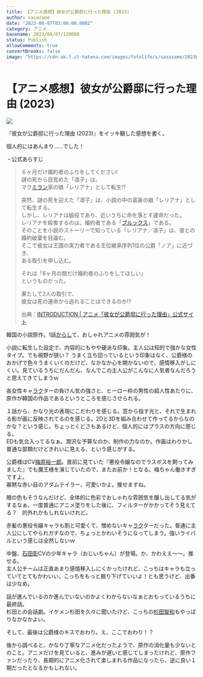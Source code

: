 ```yaml
---
title: 【アニメ感想】彼女が公爵邸に行った理由 (2023)
author: sasazame
date: "2023-08-07T03:00:00.000Z"
category: アニメ
basename: 2023/08/07/120000
status: Publish
allowComments: true
convertBreaks: false
image: "https://cdn-ak.f.st-hatena.com/images/fotolife/s/sasazame/20230806/20230806163056.png"
---
```

# 【アニメ感想】彼女が公爵邸に行った理由 (2023)

![](https://cdn-ak.f.st-hatena.com/images/fotolife/s/sasazame/20230806/20230806163056.png)

『彼女が公爵邸に行った理由 (2023)』をイッキ観した感想を書く。

個人的にはあんまり……でした！

<!-- Extended Body -->

・公式あらすじ

> ６ヶ月だけ婚約者のふりをしてください!  
> 謎の死から目覚めた「凛子」は、  
> マク[ミラン](https://d.hatena.ne.jp/keyword/%A5%DF%A5%E9%A5%F3)家の娘「レリアナ」として転生!?
> 
>   
> 突然、謎の死を迎えた「凛子」は、小説の中の富豪の娘「レリアナ」として転生する。  
> しかし、レリアナは脇役であり、近いうちに命を落とす運命だった。  
> レリアナを殺害するのは、婚約者である「[ブルックス](https://d.hatena.ne.jp/keyword/%A5%D6%A5%EB%A5%C3%A5%AF%A5%B9)」である。  
> そのことを小説のストーリーで知っている「レリアナ／凛子」は、彼との婚約破棄を目論む。  
> そこで彼女は王国の実力者である王位継承序列1位の公爵「ノア」に近づき、  
> ある取引を申し込む。
> 
> それは「6ヶ月の間だけ婚約者のふりをしてほしい」  
> というものだった。
> 
> 果たして2人の取引で、  
> 彼女は死の運命から逃れることはできるのか!?
> 
> 出典：[INTRODUCTION | アニメ「彼女が公爵邸に行った理由」公式サイト](https://koshakutei.com/introduction/)

韓国の小説原作。1話[からし](https://d.hatena.ne.jp/keyword/%A4%AB%A4%E9%A4%B7)て、おしゃれアニメの雰囲気が！

小説に転生した設定で、内容的にもやや硬派な印象。主人公は知的で強かな女性タイプ。でも視野が狭い？ うまく立ち回っているという印象はなく、公爵様のおかげで色々うまくいくのだけど、なかなか心を開かないので、感情移入がしにくい。見ているうちにだんだん、なんでこの主人公がこんなに人気者なんだろうと思えてきてしまうｗ

各女性キャ[ラク](https://d.hatena.ne.jp/keyword/%A5%E9%A5%AF)ターの負けん気の強さと、ヒーロー枠の男性の超人性あたりに、原作が韓国の作品であるというところを感じさせられる。

１話から、かなり光の表現にこだわりを感じる。窓から指す光と、それで生まれる影が画に反映されてるのを感じる。2Dと3Dを組み合わせて作ってるからなのかな？という感じ。ちょっとくどさもあるけど、個人的にはプラスの方向に感じる。  
EDも気合入ってるなぁ。潤沢な予算なのか、制作の力なのか。作画はわりかし普通な部類だけどきれいに見える、という感じがする。

公爵様はCV[梅原裕一郎](https://d.hatena.ne.jp/keyword/%C7%DF%B8%B6%CD%B5%B0%EC%CF%BA)。直前に見ていた『悪役令嬢なのでラスボスを飼ってみました』でも魔王様を演じていたので、またお前か！となる。梅ちゃん働きすぎですよ。  
寡黙な赤い目のアダムテイラー、可愛いかよ。推せますね。

眼の色もそうなんだけど、全体的に色彩でおしゃれな雰囲気を醸し出してる気がするなぁ。一度普通にアニメ塗りをした後に、フィルターがかかってそう見えてる？　的外れかもしれないけれど。

赤髪の悪役令嬢キャラも割と可愛くて、憎めないキャ[ラク](https://d.hatena.ne.jp/keyword/%A5%E9%A5%AF)ターだった。普通に主人公にしてやられガチなので、ちょっとかわいそうになってしまう。強いライバルという感じは全然しないｗ

中盤、[石田彰](https://d.hatena.ne.jp/keyword/%C0%D0%C5%C4%BE%B4)CVの少年キャラ（おじいちゃん）が登場。か、かわええ～～。推せる。  
主人公チームは正直あまり感情移入しにくかったけれど、こっちはキャラも立っていてとてもかわいい。こっちをもっと掘り下げていいよ！とも思うけど、出番は少なめ。

話が進んでいるのか進んでいないのかよくわからないなぁとおもっているうちに最終話。  
杉田との会話劇。イケメン杉田を久々に聞いたけど、こっちの[杉田智和](https://d.hatena.ne.jp/keyword/%BF%F9%C5%C4%C3%D2%CF%C2)もやっぱりなかなかよい。

そして、最後は公爵様のキスでおわり。え、ここでおわり！？

後から調べると、かなり丁寧なアニメ化だったようで、原作の消化量も少ないとのこと。アニメだけを見ていると、進みが遅いと感じてしまったけれど、原作ファンだったり、長期的にアニメ化されて楽しまれる作品になったら、逆に良い１期だったとなるかもしれない。
